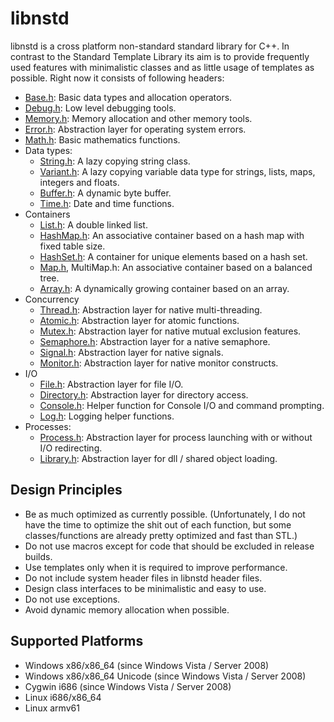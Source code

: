 libnstd
=======

libnstd is a cross platform non-standard standard library for C++. In contrast to the Standard Template
Library its aim is to provide frequently used features with minimalistic classes and as little usage of templates
as possible. Right now it consists of following headers:

 * [Base.h](include/nstd/Base.h): Basic data types and allocation operators.
 * [Debug.h](include/nstd/Debug.h): Low level debugging tools.
 * [Memory.h](include/nstd/Memory.h): Memory allocation and other memory tools.
 * [Error.h](include/nstd/Error.h): Abstraction layer for operating system errors.
 * [Math.h](include/nstd/Math.h): Basic mathematics functions.
 * Data types:
    * [String.h](include/nstd/String.h): A lazy copying string class.
    * [Variant.h](include/nstd/Variant.h): A lazy copying variable data type for strings, lists, maps, integers and floats.
    * [Buffer.h](include/nstd/Buffer.h): A dynamic byte buffer.
    * [Time.h](include/nstd/Time.h): Date and time functions.
 * Containers
    * [List.h](include/nstd/List.h): A double linked list.
    * [HashMap.h](include/nstd/HashMap.h): An associative container based on a hash map with fixed table size.
    * [HashSet.h](include/nstd/HashSet.h):  A container for unique elements based on a hash set.
    * [Map.h](include/nstd/Map.h), MultiMap.h: An associative container based on a balanced tree.
    * [Array.h](include/nstd/Array.h): A dynamically growing container based on an array.
 * Concurrency
    * [Thread.h](include/nstd/Thread.h): Abstraction layer for native multi-threading.
    * [Atomic.h](include/nstd/Atomic.h): Abstraction layer for atomic functions.
    * [Mutex.h](include/nstd/Mutex.h): Abstraction layer for native mutual exclusion features.
    * [Semaphore.h](include/nstd/Semaphore.h): Abstraction layer for a native semaphore.
    * [Signal.h](include/nstd/Signal.h): Abstraction layer for native signals.
    * [Monitor.h](include/nstd/Monitor.h): Abstraction layer for native monitor constructs.
 * I/O
    * [File.h](include/nstd/File.h): Abstraction layer for file I/O.
    * [Directory.h](include/nstd/Directory.h): Abstraction layer for directory access.
    * [Console.h](include/nstd/Console.h): Helper function for Console I/O and command prompting.
    * [Log.h](include/nstd/Log.h): Logging helper functions.
 * Processes:
    * [Process.h](include/nstd/Process.h): Abstraction layer for process launching with or without I/O redirecting.
    * [Library.h](include/nstd/Library.h): Abstraction layer for dll / shared object loading.

Design Principles
-----------------

 * Be as much optimized as currently possible. (Unfortunately, I do not have the time to optimize the shit out of each function, but some classes/functions are already pretty optimized and fast than STL.)
 * Do not use macros except for code that should be excluded in release builds.
 * Use templates only when it is required to improve performance.
 * Do not include system header files in libnstd header files.
 * Design class interfaces to be minimalistic and easy to use.
 * Do not use exceptions.
 * Avoid dynamic memory allocation when possible.
 
Supported Platforms
-------------------

 * Windows x86/x86_64 (since Windows Vista / Server 2008)
 * Windows x86/x86_64 Unicode (since Windows Vista / Server 2008)
 * Cygwin i686 (since Windows Vista / Server 2008)
 * Linux i686/x86_64
 * Linux armv61
